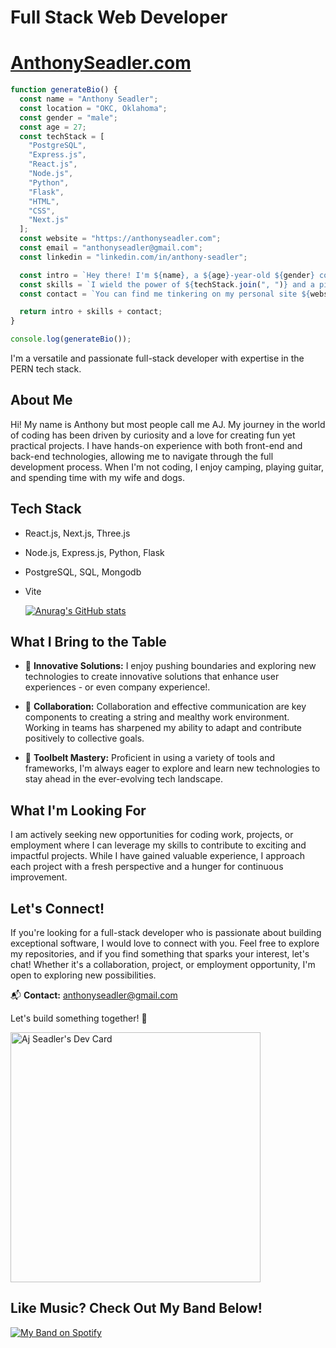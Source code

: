 # **Full Stack Web Developer** 
# [AnthonySeadler.com](https://anthonyseadler.com)

```javascript
function generateBio() {
  const name = "Anthony Seadler";
  const location = "OKC, Oklahoma";
  const gender = "male";
  const age = 27;
  const techStack = [
    "PostgreSQL",
    "Express.js",
    "React.js",
    "Node.js",
    "Python",
    "Flask",
    "HTML",
    "CSS",
    "Next.js"
  ];
  const website = "https://anthonyseadler.com";
  const email = "anthonyseadler@gmail.com";
  const linkedin = "linkedin.com/in/anthony-seadler";

  const intro = `Hey there! I'm ${name}, a ${age}-year-old ${gender} coding enthusiast from ${location}. `;
  const skills = `I wield the power of ${techStack.join(", ")} and a pinch of JavaScript magic. `;
  const contact = `You can find me tinkering on my personal site ${website}, shoot me an owl at ${email}, or connect with me on LinkedIn at ${linkedin}. Let's build something cool together!`;

  return intro + skills + contact;
}

console.log(generateBio());
```


 I'm a versatile and passionate full-stack developer with expertise in the PERN tech stack. 



## **About Me**
Hi! My name is Anthony but most people call me AJ. My journey in the world of coding has been driven by curiosity and a love for creating fun yet practical projects. I have hands-on experience with both front-end and back-end technologies, allowing me to navigate through the full development process.
When I'm not coding, I enjoy camping, playing guitar, and spending time with my wife and dogs.

## **Tech Stack**

- React.js, Next.js, Three.js
- Node.js, Express.js, Python, Flask
- PostgreSQL, SQL, Mongodb
- Vite

   [![Anurag's GitHub stats](https://github-readme-stats.vercel.app/api?username=ajSeadler&hide=stars&theme=gruvbox&show_icons=true&hide_rank=true)](https://github.com/anuraghazra/github-readme-stats)

## **What I Bring to the Table**

- 🚀 **Innovative Solutions:** I enjoy pushing boundaries and exploring new technologies to create innovative solutions that enhance user experiences - or even company experience!.

- 🤝 **Collaboration:** Collaboration and effective communication are key components to creating a string and mealthy work environment. Working in teams has sharpened my ability to adapt and contribute positively to collective goals.

- 🧰 **Toolbelt Mastery:** Proficient in using a variety of tools and frameworks, I'm always eager to explore and learn new technologies to stay ahead in the ever-evolving tech landscape.

## **What I'm Looking For**

I am actively seeking new opportunities for coding work, projects, or employment where I can leverage my skills to contribute to exciting and impactful projects. While I have gained valuable experience, I approach each project with a fresh perspective and a hunger for continuous improvement.

## **Let's Connect!**

If you're looking for a full-stack developer who is passionate about building exceptional software, I would love to connect with you. Feel free to explore my repositories, and if you find something that sparks your interest, let's chat! Whether it's a collaboration, project, or employment opportunity, I'm open to exploring new possibilities.



📬 **Contact:** anthonyseadler@gmail.com

Let's build something together! 🚀


<a href="https://app.daily.dev/ajseadler"><img src="https://api.daily.dev/devcards/54fc0e9b681c4c54a57043ef55ea1999.png?r=dl6" width="400" alt="Aj Seadler's Dev Card"/></a>



 ## **Like Music? Check Out My Band Below!**

[![My Band on Spotify](https://img.shields.io/badge/Listen%20on-Spotify-green)](https://open.spotify.com/album/0PptqapSMqfkrNGHcWKTIR?utm_source=generator)

<!--
**ajSeadler/ajSeadler** is a ✨ _special_ ✨ repository because its `README.md` (this file) appears on your GitHub profile.

Here are some ideas to get you started:

- 🔭 I’m currently working on ...
- 🌱 I’m currently learning ...
- 👯 I’m looking to collaborate on ...
- 🤔 I’m looking for help with ...
- 💬 Ask me about ...
- 📫 How to reach me: ...
- 😄 Pronouns: ...
- ⚡ Fun fact: ...
-->
